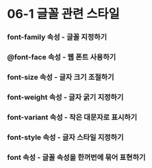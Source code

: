 # 06-1 글꼴 관련 스타일

### font-family 속성 - 글꼴 지정하기

### @font-face 속성 - 웹 폰트 사용하기

### font-size 속성 - 글자 크기 조절하기

### font-weight 속성 - 글자 굵기 지정하기

### font-variant 속성 - 작은 대문자로 표시하기

### font-style 속성 - 글자 스타일 지정하기

### font 속성 - 글꼴 속성을 한꺼번에 묶어 표현하기



